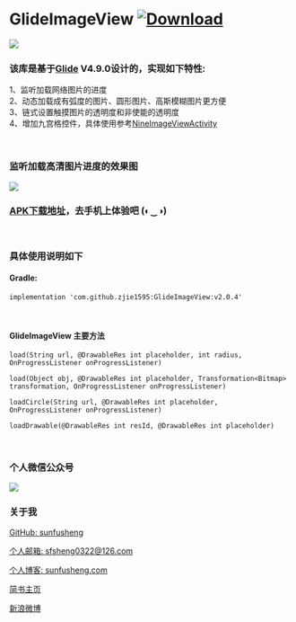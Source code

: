 # GlideImageView  [ ![Download](https://api.bintray.com/packages/sfsheng0322/maven/GlideImageView/images/download.svg) ](https://bintray.com/sfsheng0322/maven/GlideImageView/_latestVersion)
[![](https://jitpack.io/v/zjie1595/GlideImageView.svg)](https://jitpack.io/#zjie1595/GlideImageView)

### 该库是基于[Glide](https://github.com/bumptech/glide) V4.9.0设计的，实现如下特性:<br/>
1、监听加载网络图片的进度<br/>
2、动态加载成有弧度的图片、圆形图片、高斯模糊图片更方便<br/>
3、链式设置触摸图片的透明度和非使能的透明度<br/>
4、增加九宫格控件，具体使用参考[NineImageViewActivity](https://github.com/sunfusheng/GlideImageView/blob/master/Sample/src/main/java/com/sunfusheng/glideimageview/sample/NineImageViewActivity.java)<br/>

<br/>

### 监听加载高清图片进度的效果图

<img src="/resources/gif5.gif">

<br/>

### [APK下载地址](https://fir.im/GlideImageView)，去手机上体验吧 (◐‿◑)

<br/>

### 具体使用说明如下

#### Gradle:

    implementation 'com.github.zjie1595:GlideImageView:v2.0.4'
    
<br/>

#### GlideImageView 主要方法

    load(String url, @DrawableRes int placeholder, int radius, OnProgressListener onProgressListener)

    load(Object obj, @DrawableRes int placeholder, Transformation<Bitmap> transformation, OnProgressListener onProgressListener)

    loadCircle(String url, @DrawableRes int placeholder, OnProgressListener onProgressListener)
    
    loadDrawable(@DrawableRes int resId, @DrawableRes int placeholder)
      
<br/>

### 个人微信公众号

<img src="http://ourvm0t8d.bkt.clouddn.com/wx_gongzhonghao.png">

<br/>

### 关于我

[GitHub: sunfusheng](https://github.com/sunfusheng)

[个人邮箱: sfsheng0322@126.com](https://mail.126.com/)
  
[个人博客: sunfusheng.com](http://sunfusheng.com/)
  
[简书主页](http://www.jianshu.com/users/88509e7e2ed1/latest_articles)
  
[新浪微博](http://weibo.com/u/3852192525) 
